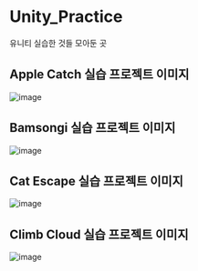 # Unity_Practice
유니티 실습한 것들 모아둔 곳


## Apple Catch 실습 프로젝트 이미지
![image](https://user-images.githubusercontent.com/67461878/140609564-6785bb69-faf6-4314-9bfd-10cde43c5dc8.png)


## Bamsongi 실습 프로젝트 이미지
![image](https://user-images.githubusercontent.com/67461878/140757856-b8698c03-486b-4f21-b83d-82b1d63a0f0f.png)


## Cat Escape 실습 프로젝트 이미지
![image](https://user-images.githubusercontent.com/67461878/140758599-00aed1ea-6ade-4bf3-9c93-8119d6db5da6.png)


## Climb Cloud 실습 프로젝트 이미지
![image](https://user-images.githubusercontent.com/67461878/140759913-a49da131-da0d-4f81-8579-f48f5d689d83.png)
